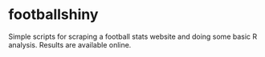 footballshiny
=============

Simple scripts for scraping a football stats website and doing some basic R analysis. Results are available online.
